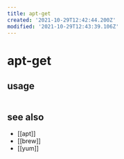 ```yaml
---
title: apt-get
created: '2021-10-29T12:42:44.200Z'
modified: '2021-10-29T12:43:39.106Z'
---
```


# apt-get

> 

## usage

```sh

```

## see also

- [[apt]]
- [[brew]]
- [[yum]]
